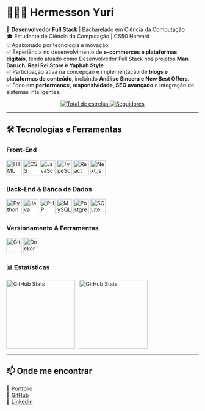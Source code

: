 # 👨🏻‍💻 Hermesson Yuri  

🚀 **Desenvolvedor Full Stack** | Bacharelado em Ciência da Computação  
🎓 Estudante de Ciência da Computação | CS50 Harvard  
💡 Apaixonado por tecnologia e inovação  
✅ Experiência no desenvolvimento de **e-commerces e plataformas digitais**, tendo atuado como Desenvolvedor Full Stack nos projetos **Man Baruch, Real Rei Store e Yaphah Style**.  
✅ Participação ativa na concepção e implementação de **blogs e plataformas de conteúdo**, incluindo **Análise Sincera e New Best Offers**.  
✅ Foco em **performance, responsividade, SEO avançado** e integração de sistemas inteligentes.  

<p align="center">
    <a href="https://github.com/Hermessonyurii?tab=repositories&sort=stargazers">
        <img alt="Total de estrelas" title="Total de estrelas GitHub" 
        src="https://custom-icon-badges.demolab.com/github/stars/Hermessonyurii?color=55960c&style=for-the-badge&labelColor=488207&logo=star&label=Estrelas"/>
    </a>
    <a href="https://github.com/Hermessonyurii?tab=followers">
        <img alt="Seguidores" title="Me siga no GitHub" 
        src="https://custom-icon-badges.demolab.com/github/followers/Hermessonyurii?color=236ad3&labelColor=1155ba&style=for-the-badge&logo=github&label=Seguidores"/>
    </a>
</p>

---

## 🛠 **Tecnologias e Ferramentas**

### **Front-End**

<p align="left">
    <img src="https://cdn.jsdelivr.net/gh/devicons/devicon/icons/html5/html5-original.svg" title="HTML" width="40px"/>  
    <img src="https://cdn.jsdelivr.net/gh/devicons/devicon/icons/css3/css3-original.svg" title="CSS" width="40px"/>  
    <img src="https://cdn.jsdelivr.net/gh/devicons/devicon/icons/javascript/javascript-original.svg" title="JavaScript" width="40px"/>  
    <img src="https://cdn.jsdelivr.net/gh/devicons/devicon/icons/typescript/typescript-original.svg" title="TypeScript" width="40px"/>  
    <img src="https://cdn.jsdelivr.net/gh/devicons/devicon/icons/react/react-original.svg" title="React" width="40px"/>  
    <img src="https://cdn.jsdelivr.net/gh/devicons/devicon/icons/nextjs/nextjs-original.svg" title="Next.js" width="40px"/>  
</p>

### **Back-End & Banco de Dados**

<p align="left">
    <img src="https://cdn.jsdelivr.net/gh/devicons/devicon/icons/python/python-original.svg" title="Python" width="40px"/>  
    <img src="https://cdn.jsdelivr.net/gh/devicons/devicon/icons/java/java-original.svg" title="Java" width="40px"/>  
    <img src="https://cdn.jsdelivr.net/gh/devicons/devicon/icons/php/php-original.svg" title="PHP" width="40px"/>  
    <img src="https://cdn.jsdelivr.net/gh/devicons/devicon/icons/mysql/mysql-original.svg" title="MySQL" width="40px"/>  
    <img src="https://cdn.jsdelivr.net/gh/devicons/devicon/icons/postgresql/postgresql-original.svg" title="PostgreSQL" width="40px"/>  
    <img src="https://cdn.jsdelivr.net/gh/devicons/devicon/icons/sqlite/sqlite-original.svg" title="SQLite" width="40px"/>  
</p>

### **Versionamento & Ferramentas**

<p align="left">
    <img src="https://cdn.jsdelivr.net/gh/devicons/devicon/icons/git/git-original.svg" title="Git" width="40px"/>  
    <img src="https://cdn.jsdelivr.net/gh/devicons/devicon/icons/docker/docker-original.svg" title="Docker" width="40px"/>  
</p>

### 📊 Estatísticas

<div style="display: flex; gap: 10px;">
  <img 
    alt="GitHub Stats" 
    height="180" 
    src="https://github-readme-stats.vercel.app/api?username=Hermessonyurii&show_icons=true&theme=tokyonight&include_all_commits=true&locale=pt-br"/>
  <img 
    alt="GitHub Stats" 
    height="180" 
    src="https://github-readme-stats.vercel.app/api/top-langs/?username=hermessonyurii&theme=tokyonight&layout=compact&custom_title=Tecnologias&langs_count=9"/>
</div>

---


## 📫 **Onde me encontrar**

🔗 [Portfólio](https://hermessonyuri.com)  
🔗 [GitHub](https://github.com/hermessonyurii)  
🔗 [LinkedIn](https://www.linkedin.com/in/hermesson-yuri/)
